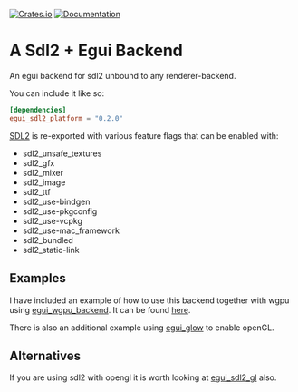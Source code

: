 [![Crates.io](https://img.shields.io/crates/v/egui_sdl2_platform.svg)](https://crates.io/crates/sdl2_egui_platform)
[![Documentation](https://docs.rs/egui_sdl2_platform/badge.svg)](https://docs.rs/sdl2_egui_platform)

# A Sdl2 + Egui Backend
An egui backend for sdl2 unbound to any renderer-backend.

You can include it like so:
```toml
[dependencies]
egui_sdl2_platform = "0.2.0"
```

[SDL2](https://github.com/Rust-SDL2/rust-sdl2) is re-exported with various feature flags that can be enabled with:

- sdl2_unsafe_textures
- sdl2_gfx
- sdl2_mixer
- sdl2_image
- sdl2_ttf
- sdl2_use-bindgen
- sdl2_use-pkgconfig
- sdl2_use-vcpkg
- sdl2_use-mac_framework
- sdl2_bundled
- sdl2_static-link

## Examples
I have included an example of how to use this backend together with wgpu using [egui_wgpu_backend](https://github.com/hasenbanck/egui_wgpu_backend).
It can be found [here](https://github.com/ComLarsic/sdl2_egui_platform/tree/main/examples/sdl2_plus_wgpu).

There is also an additional example using [egui_glow](https://github.com/emilk/egui/tree/master/crates/egui_glow) to enable openGL.

## Alternatives
If you are using sdl2 with opengl it is worth looking at [egui_sdl2_gl](https://github.com/ArjunNair/egui_sdl2_gl/) also.

